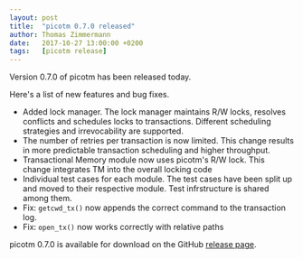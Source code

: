 ```yaml
---
layout: post
title:  "picotm 0.7.0 released"
author: Thomas Zimmermann
date:   2017-10-27 13:00:00 +0200
tags:   [picotm release]
---
```


Version 0.7.0 of picotm has been released today.

<!-- excerpt -->

Here's a list of new features and bug fixes.

  - Added lock manager. The lock manager maintains R/W locks, resolves
    conflicts and schedules locks to transactions. Different scheduling
    strategies and irrevocability are supported.
  - The number of retries per transaction is now limited. This change
    results in more predictable transaction scheduling and higher
    throughput.
  - Transactional Memory module now uses picotm's R/W lock. This change
    integrates TM into the overall locking code
  - Individual test cases for each module. The test cases have been split
    up and moved to their respective module. Test infrstructure is shared
    among them.
  - Fix: `getcwd_tx()` now appends the correct command to the transaction
    log.
  - Fix: `open_tx()` now works correctly with relative paths

picotm 0.7.0 is available for download on the GitHub
[release page][picotm_0_7_0].

[picotm_0_7_0]: https://github.com/picotm/picotm/releases/tag/v0.7.0
